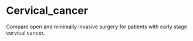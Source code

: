 # Cervical_cancer

Compare open and minimally invasive surgery for patients with early stage cervical cancer. 

